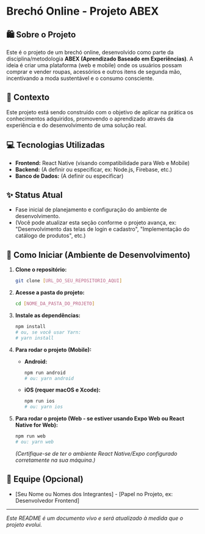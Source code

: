 # Brechó Online - Projeto ABEX

## 🛍️ Sobre o Projeto

Este é o projeto de um brechó online, desenvolvido como parte da disciplina/metodologia **ABEX (Aprendizado Baseado em Experiências)**. A ideia é criar uma plataforma (web e mobile) onde os usuários possam comprar e vender roupas, acessórios e outros itens de segunda mão, incentivando a moda sustentável e o consumo consciente.

## 🎯 Contexto

Este projeto está sendo construído com o objetivo de aplicar na prática os conhecimentos adquiridos, promovendo o aprendizado através da experiência e do desenvolvimento de uma solução real.

## 💻 Tecnologias Utilizadas

* **Frontend:** React Native (visando compatibilidade para Web e Mobile)
* **Backend:** (A definir ou especificar, ex: Node.js, Firebase, etc.)
* **Banco de Dados:** (A definir ou especificar)

## ✨ Status Atual

* Fase inicial de planejamento e configuração do ambiente de desenvolvimento.
* (Você pode atualizar esta seção conforme o projeto avança, ex: "Desenvolvimento das telas de login e cadastro", "Implementação do catálogo de produtos", etc.)

## 🚀 Como Iniciar (Ambiente de Desenvolvimento)

1.  **Clone o repositório:**
    ```bash
    git clone [URL_DO_SEU_REPOSITORIO_AQUI]
    ```
2.  **Acesse a pasta do projeto:**
    ```bash
    cd [NOME_DA_PASTA_DO_PROJETO]
    ```
3.  **Instale as dependências:**
    ```bash
    npm install
    # ou, se você usar Yarn:
    # yarn install
    ```
4.  **Para rodar o projeto (Mobile):**
    * **Android:**
        ```bash
        npm run android
        # ou: yarn android
        ```
    * **iOS (requer macOS e Xcode):**
        ```bash
        npm run ios
        # ou: yarn ios
        ```
5.  **Para rodar o projeto (Web - se estiver usando Expo Web ou React Native for Web):**
    ```bash
    npm run web
    # ou: yarn web
    ```

    *(Certifique-se de ter o ambiente React Native/Expo configurado corretamente na sua máquina.)*

## 👥 Equipe (Opcional)

* [Seu Nome ou Nomes dos Integrantes] - [Papel no Projeto, ex: Desenvolvedor Frontend]

---

*Este README é um documento vivo e será atualizado à medida que o projeto evolui.*
